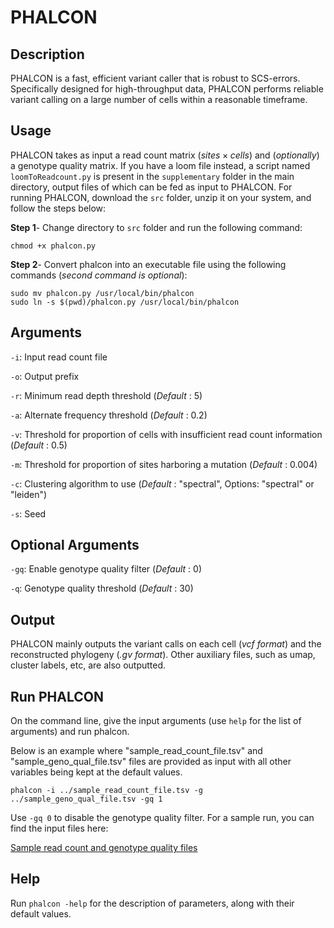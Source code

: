 # PHALCON
## Description
PHALCON is a fast, efficient variant caller that is robust to SCS-errors. Specifically designed for high-throughput data, PHALCON performs reliable variant calling on a large number of cells within a reasonable timeframe. 

## Usage
PHALCON takes as input a read count matrix $(sites \times cells)$ and (_optionally_) a genotype quality matrix. If you have a loom file instead, a script named ```loomToReadcount.py``` is present in the ```supplementary``` folder in the main directory, output files of which can be fed as input to PHALCON.
For running PHALCON, download the ```src``` folder, unzip it on your system, and follow the steps below:

**Step 1**- Change directory to ```src``` folder and run the following command:
```
chmod +x phalcon.py
```
**Step 2**- Convert phalcon into an executable file using the following commands (_second command is optional_):
```
sudo mv phalcon.py /usr/local/bin/phalcon
sudo ln -s $(pwd)/phalcon.py /usr/local/bin/phalcon
```
## Arguments
```-i```: Input read count file

```-o```: Output prefix

```-r```: Minimum read depth threshold (_Default_ : 5)

```-a```: Alternate frequency threshold (_Default_ : 0.2)

```-v```: Threshold for proportion of cells with insufficient read count information (_Default_ : 0.5)

```-m```: Threshold for proportion of sites harboring a mutation (_Default_ : 0.004)

```-c```: Clustering algorithm to use (_Default_ : "spectral", Options: "spectral" or "leiden")

```-s```: Seed

## Optional Arguments
```-gq```: Enable genotype quality filter (_Default_ : 0)

```-q```: Genotype quality threshold (_Default_ : 30)

## Output

PHALCON mainly outputs the variant calls on each cell (_vcf format_) and the reconstructed phylogeny (_.gv format_). Other auxiliary files, such as umap, cluster labels, etc, are also outputted.

## Run PHALCON

On the command line, give the input arguments (use ```help``` for the list of arguments) and run phalcon.

Below is an example where "sample_read_count_file.tsv" and "sample_geno_qual_file.tsv" files are provided as input with all other variables being kept at the default values.
```
phalcon -i ../sample_read_count_file.tsv -g ../sample_geno_qual_file.tsv -gq 1
```
Use ```-gq 0``` to disable the genotype quality filter. For a sample run, you can find the input files here:

[Sample read count and genotype quality files](https://drive.google.com/drive/u/1/folders/1DuhxBdxZNmsljerC1NVS12M_1r0B4Sbw)

## Help
Run ```phalcon -help``` for the description of parameters, along with their default values.
